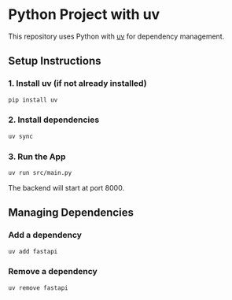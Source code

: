 # Python Project with uv

This repository uses Python with [uv](https://github.com/astral-sh/uv) for dependency management.

## Setup Instructions

### 1. Install uv (if not already installed)
```bash
pip install uv
```

### 2. Install dependencies
```bash
uv sync
```

### 3. Run the App
```bash
uv run src/main.py
```

The backend will start at port 8000.

## Managing Dependencies

### Add a dependency
```bash
uv add fastapi
```

### Remove a dependency
```bash
uv remove fastapi
```